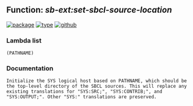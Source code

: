 ## Function: ***sb-ext:set-sbcl-source-location***
[![package](https://img.shields.io/badge/Package-SB--EXT-5f9ea0.svg?style=social&colorA=999999)](../) [![type](https://img.shields.io/badge/Type-Function-5f9ea0.svg?style=social&colorA=999999)](../#function) [![github](https://img.shields.io/badge/GitHub-View_the_source-5f9ea0.svg?style=social&colorA=999999&logo=github)](https://github.com/sbcl/sbcl/blob/master/src/code/target-pathname.lisp/) 
### Lambda list
```
(PATHNAME)
```
### Documentation
```
Initialize the SYS logical host based on PATHNAME, which should be
the top-level directory of the SBCL sources. This will replace any
existing translations for "SYS:SRC;", "SYS:CONTRIB;", and
"SYS:OUTPUT;". Other "SYS:" translations are preserved.
```
